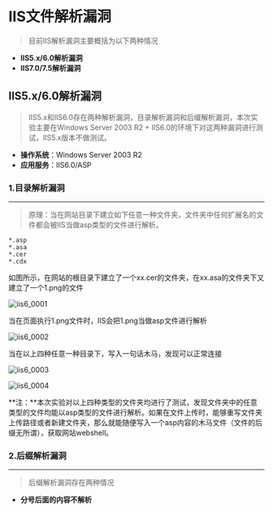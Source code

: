 # IIS文件解析漏洞

> 目前IIS解析漏洞主要概括为以下两种情况

- **IIS5.x/6.0解析漏洞**
- **IIS7.0/7.5解析漏洞**

## IIS5.x/6.0解析漏洞

> IIS5.x和IIS6.0存在两种解析漏洞，目录解析漏洞和后缀解析漏洞，本次实验主要在Windows Server 2003 R2 + IIS6.0的环境下对这两种漏洞进行测试，IIS5.x版本不做测试。

- **操作系统**：Windows Server 2003 R2
- **应用服务**：IIS6.0/ASP

### 1.目录解析漏洞

------

> 原理：当在网站目录下建立如下任意一种文件夹，文件夹中任何扩展名的文件都会被IIS当做asp类型的文件进行解析。

```
*.asp
*.asa
*.cer
*.cdx
```

如图所示，在网站的根目录下建立了一个xx.cer的文件夹，在xx.asa的文件夹下又建立了一个1.png的文件

![iis6_0001](https://github.com/GHlyanin/File-parsing-vulnerability/blob/master/IIS/iis6_0001.PNG)

当在页面执行1.png文件时，IIS会把1.png当做asp文件进行解析

![iis6_0002](https://github.com/GHlyanin/File-parsing-vulnerability/blob/master/IIS/iis6_0002.PNG)

当在以上四种任意一种目录下，写入一句话木马，发现可以正常连接

![iis6_0003](https://github.com/GHlyanin/File-parsing-vulnerability/blob/master/IIS/iis6_0003.PNG)

![iis6_0004](https://github.com/GHlyanin/File-parsing-vulnerability/blob/master/IIS/iis6_0004.PNG)

 **注：**本次实验对以上四种类型的文件夹均进行了测试，发现文件夹中的任意类型的文件均能以asp类型的文件进行解析。如果在文件上传时，能够重写文件夹上传路径或者新建文件夹，那么就能随便写入一个asp内容的木马文件（文件的后缀无所谓），获取网站webshell。

### 2.后缀解析漏洞

------

> 后缀解析漏洞存在两种情况

- **分号后面的内容不解析**























